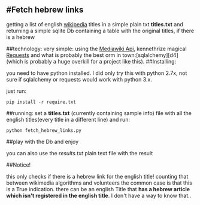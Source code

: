 #Fetch hebrew links
----

getting a list of english [wikipedia][d1] titles in a simple plain txt **titles.txt** and returning a simple sqlite Db containing a table with the
original titles, if there is a hebrew

##technology:
very simple: using the [Mediawiki Api][d2], kennethrize magical [Requests][d3] and what is probably the best orm in town:[sqlalchemy][d4] (which is probably a huge overkill for a project like this).
##Installing:

you need to have python installed. I did only try this with python 2.7x, not sure if sqlalchemy or requests would work with python 3.x.

just run:

    pip install -r require.txt

##running:
set a **titles.txt** (currently containing sample info) file with all the english titles(every title in a different line) and run:

    python fetch_hebrew_links.py

##play with the Db and enjoy

you can also use the _results.txt_ plain text file with the result

##Notice!

this only checks if there is a hebrew link for the english title! counting that between wikimedia algorithms and volunteers the common case is that this is a True indication.  there can be an english Title that **has a hebrew article which isn't registered in the english title**.  I don't have a way to know that..

[d1]:http://en.wikipedia.org
[d2]:http://www.mediawiki.org/wiki/API%3aQuery_-_Properties#langlinks_.2F_ll
[d3]:http://docs.python-requests.org/en/latest/
[d3]:http://www.sqlalchemy.org/